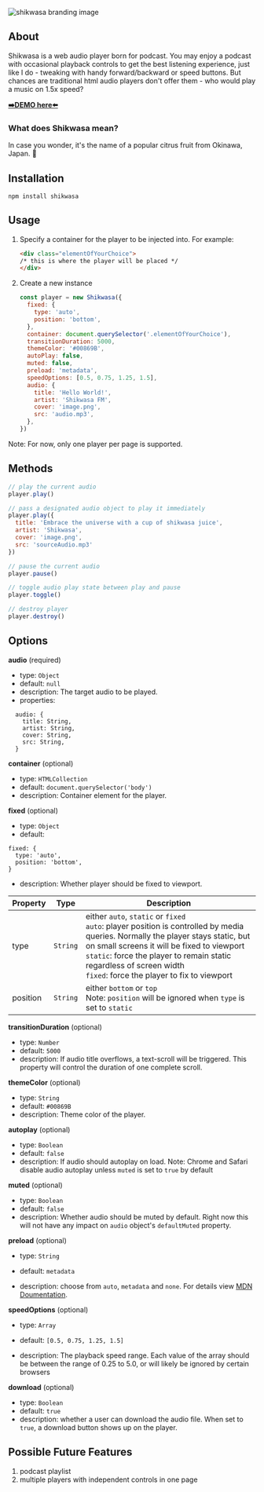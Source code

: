 ![shikwasa branding image](https://i.typcdn.com/jessuni/8438051210_7579.png)
## About

Shikwasa is a web audio player born for podcast. You may enjoy a podcast with occasional playback controls to get the best listening experience, just like I do - tweaking with handy forward/backward or speed buttons. But chances are traditional html audio players don't offer them - who would play a music on 1.5x speed?

[**➡️DEMO here⬅️**](https://jessuni.github.io/shikwasa/)

### What does Shikwasa mean?

In case you wonder, it's the name of a popular citrus fruit from Okinawa, Japan. 🍊

## Installation
`npm install shikwasa`

## Usage
1. Specify a container for the player to be injected into. For example:
   ```html
   <div class="elementOfYourChoice">
   /* this is where the player will be placed */
   </div>
   ```
2. Create a new instance
   ```javascript
   const player = new Shikwasa({
     fixed: {
       type: 'auto',
       position: 'bottom',
     },
     container: document.querySelector('.elementOfYourChoice'),
     transitionDuration: 5000,
     themeColor: '#00869B',
     autoPlay: false,
     muted: false,
     preload: 'metadata',
     speedOptions: [0.5, 0.75, 1.25, 1.5],
     audio: {
       title: 'Hello World!',
       artist: 'Shikwasa FM',
       cover: 'image.png',
       src: 'audio.mp3',
     },
   })
   ```

Note: For now, only one player per page is supported.

## Methods

```javascript
// play the current audio
player.play()

// pass a designated audio object to play it immediately
player.play({
  title: 'Embrace the universe with a cup of shikwasa juice',
  artist: 'Shikwasa',
  cover: 'image.png',
  src: 'sourceAudio.mp3'
})

// pause the current audio
player.pause()

// toggle audio play state between play and pause
player.toggle()

// destroy player
player.destroy()
```

## Options

**audio** (required)

- type: `Object`
- default: `null`
- description: The target audio to be played.
- properties:

```
  audio: {
    title: String,
    artist: String,
    cover: String,
    src: String,
  }
```


**container** (optional)

- type: `HTMLCollection`
- default: `document.querySelector('body')`
- description: Container element for the player.

**fixed** (optional)

- type: `Object`
- default:
```
fixed: {
  type: 'auto',
  position: 'bottom',
}
```
- description: Whether player should be fixed to viewport.

| Property      | Type     |  Description                             |
|---------------|----------|------------------------------------------|
| type          | `String` |  either `auto`, `static` or `fixed` <br>`auto`: player position is controlled by media queries. Normally the player stays static, but on small screens it will be fixed to viewport<br>`static`: force the player to remain static regardless of screen width<br>`fixed`: force the player to fix to viewport |
| position      | `String` | either `bottom` or `top` <br>Note: `position` will be ignored when `type` is set to `static`         |

**transitionDuration** (optional)

- type: `Number`
- default: `5000`
- description: If audio title overflows, a text-scroll will be triggered. This property will control the duration of one complete scroll.

**themeColor** (optional)

- type: `String`
- default: `#00869B`
- description: Theme color of the player.

**autoplay** (optional)

- type: `Boolean`
- default: `false`
- description: If audio should autoplay on load. Note: Chrome and Safari disable audio autoplay unless `muted` is set to `true` by default


**muted** (optional)

- type: `Boolean`
- default: `false`
- description: Whether audio should be muted by default. Right now this will not have any impact on `audio` object's `defaultMuted` property.

**preload** (optional)

- type: `String`

- default: `metadata`

- description: choose from `auto`, `metadata` and `none`. For details view [MDN Doumentation](https://developer.mozilla.org/en-US/docs/Web/HTML/Element/audio#attr-preload).

**speedOptions** (optional)

- type: `Array`

- default: `[0.5, 0.75, 1.25, 1.5]`

- description: The playback speed range. Each value of the array should be between the range of 0.25 to 5.0, or will likely be ignored by certain browsers

**download** (optional)

- type: `Boolean`
- default: `true`
- description: whether a user can download the audio file. When set to `true`, a download button shows up on the player.

## Possible Future Features
1. podcast playlist
2. multiple players with independent controls in one page
